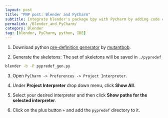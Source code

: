 ```yaml
---
layout: post
title: "PNP post: Blender and PyCharm"
subtitle: Integrate blender's package bpy with Pycharm by adding code completion, type-checking, and the rest...
permalink: /Blender_and_PyCharm/
category: Blender
tag: [blender, PyCharm, python, IDE]
---
```



1. Download python
[pre-definition generator](https://github.com/mutantbob/pycharm-blender/blob/master/python_api/pypredef_gen.py)
by [mutantbob](https://github.com/mutantbob/pycharm-blender).

2. Generate the skeletons: The set of skeletons will be saved in `./pypredef`

```sh
blender -b -P pypredef_gen.py
```

3. Open `PyCharm -> Preferences -> Project Interpreter`.

4. Under **Project Interpreter** drop down menu, click **Show All**.

5. Select your desired interpreter and then click **Show paths for the selected interpreter**.

6. Click on the plus button `+` and add the `pypredef` directory to it.
